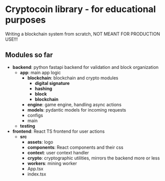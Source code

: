 # Cryptocoin library - for educational purposes

Writing a blockchain system from scratch, NOT MEANT FOR PRODUCTION USE!!!

## Modules so far
* **backend**: python fastapi backend for validation and block organization
    * **app**: main app logic
        * **blockchain**: blockchain and crypto modules
            * **digital signature**
            * **hashing**
            * **block**
            * **blockchain**
        * **engine**: game engine, handling async actions
        * **models**: pydantic models for incoming requests
        * configs
        * main
    * **testing**
* **frontend**: React TS frontend for user actions
    * **src**
        * **assets**: logo
        * **components**: React components and their css
        * **context**: user context handler
        * **crypto**: cryptographic utilities, mirrors the backend more or less
        * **workers**: mining worker
        * App.tsx
        * index.tsx
